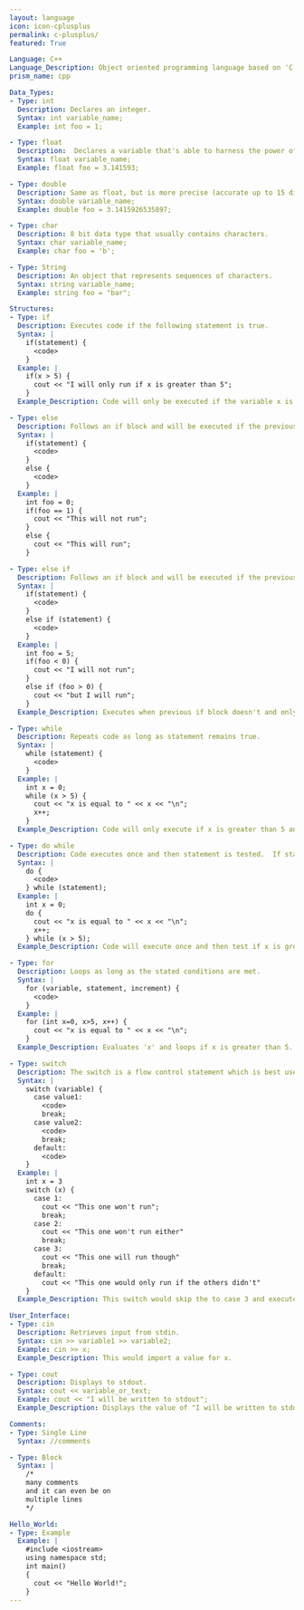```yaml
---
layout: language
icon: icon-cplusplus
permalink: c-plusplus/
featured: True

Language: C++
Language_Description: Object oriented programming language based on 'C.'
prism_name: cpp

Data_Types:
- Type: int
  Description: Declares an integer.
  Syntax: int variable_name;
  Example: int foo = 1;

- Type: float
  Description:  Declares a variable that's able to harness the power of decimals (accurate up to 7 digits).
  Syntax: float variable_name;
  Example: float foo = 3.141593;

- Type: double
  Description: Same as float, but is more precise (accurate up to 15 digits).
  Syntax: double variable_name;
  Example: double foo = 3.1415926535897;

- Type: char
  Description: 8 bit data type that usually contains characters.
  Syntax: char variable_name;
  Example: char foo = 'b';

- Type: String
  Description: An object that represents sequences of characters.
  Syntax: string variable_name;
  Example: string foo = "bar";

Structures:
- Type: if
  Description: Executes code if the following statement is true.
  Syntax: |
    if(statement) {
      <code>
    }
  Example: |
    if(x > 5) {
      cout << "I will only run if x is greater than 5";
    }
  Example_Description: Code will only be executed if the variable x is greater than 5.

- Type: else
  Description: Follows an if block and will be executed if the previous if statement evaluates to False.
  Syntax: |
    if(statement) {
      <code>
    }
    else {
      <code>
    }
  Example: |
    int foo = 0;
    if(foo == 1) {
      cout << "This will not run";
    }
    else {
      cout << "This will run";
    }

- Type: else if
  Description: Follows an if block and will be executed if the previous if statement evaluates to False and the else if statement evaluates to True.
  Syntax: |
    if(statement) {
      <code>
    }
    else if (statement) {
      <code>
    }
  Example: |
    int foo = 5;
    if(foo < 0) {
      cout << "I will not run";
    }
    else if (foo > 0) {
      cout << "but I will run";
    }
  Example_Description: Executes when previous if block doesn't and only if x equals 5.

- Type: while
  Description: Repeats code as long as statement remains true.
  Syntax: |
    while (statement) {
      <code>
    }
  Example: |
    int x = 0;
    while (x > 5) {
      cout << "x is equal to " << x << "\n";
      x++;
    }
  Example_Description: Code will only execute if x is greater than 5 and will keep looping until x isn't greater than 5.

- Type: do while
  Description: Code executes once and then statement is tested.  If statement remains true the do while will keep looping.
  Syntax: |
    do {
      <code>
    } while (statement);
  Example: |
    int x = 0;
    do {
      cout << "x is equal to " << x << "\n";
      x++;
    } while (x > 5);
  Example_Description: Code will execute once and then test if x is greater than 5.  If it is then it'll loop, if not it'll move on.

- Type: for
  Description: Loops as long as the stated conditions are met.
  Syntax: |
    for (variable, statement, increment) {
      <code>
    }
  Example: |
    for (int x=0, x>5, x++) {
      cout << "x is equal to " << x << "\n";
    }
  Example_Description: Evaluates 'x' and loops if x is greater than 5.  After each execution the value of x will increase by '+1'.

- Type: switch
  Description: The switch is a flow control statement which is best used when you need to check variable against a large number of values. Each case is what the variable is being checked against. If a case is triggered the all of the code following it is executed until it reaches the end of the switch statement or a break. If none of the cases are equal to your variable then it'll execute the default case.
  Syntax: |
    switch (variable) {
      case value1:
        <code>
        break;
      case value2:
        <code>
        break;
      default:
        <code>
    }
  Example: |
    int x = 3
    switch (x) {
      case 1:
        cout << "This one won't run";
        break;
      case 2:
        cout << "This one won't run either"
        break;
      case 3:
        cout << "This one will run though"
        break;
      default:
        cout << "This one would only run if the others didn't"
    }
  Example_Description: This switch would skip the to case 3 and execute the cout there and then hit the break.

User_Interface:
- Type: cin
  Description: Retrieves input from stdin.
  Syntax: cin >> variable1 >> variable2;
  Example: cin >> x;
  Example_Description: This would import a value for x.

- Type: cout
  Description: Displays to stdout.
  Syntax: cout << variable_or_text;
  Example: cout << "I will be written to stdout";
  Example_Description: Displays the value of "I will be written to stdout."

Comments:
- Type: Single Line
  Syntax: //comments

- Type: Block
  Syntax: |
    /*
    many comments
    and it can even be on
    multiple lines
    */

Hello_World:
- Type: Example
  Example: |
    #include <iostream>
    using namespace std;
    int main()
    {
      cout << "Hello World!";
    }
---
```


